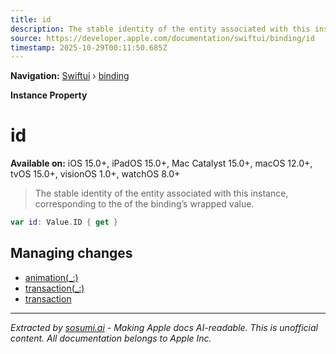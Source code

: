 ```yaml
---
title: id
description: The stable identity of the entity associated with this instance, corresponding to the  of the binding’s wrapped value.
source: https://developer.apple.com/documentation/swiftui/binding/id
timestamp: 2025-10-29T00:11:50.685Z
---
```


**Navigation:** [Swiftui](/documentation/swiftui) › [binding](/documentation/swiftui/binding)

**Instance Property**

# id

**Available on:** iOS 15.0+, iPadOS 15.0+, Mac Catalyst 15.0+, macOS 12.0+, tvOS 15.0+, visionOS 1.0+, watchOS 8.0+

> The stable identity of the entity associated with this instance, corresponding to the  of the binding’s wrapped value.

```swift
var id: Value.ID { get }
```

## Managing changes

- [animation(_:)](/documentation/swiftui/binding/animation(_:))
- [transaction(_:)](/documentation/swiftui/binding/transaction(_:))
- [transaction](/documentation/swiftui/binding/transaction)

---

*Extracted by [sosumi.ai](https://sosumi.ai) - Making Apple docs AI-readable.*
*This is unofficial content. All documentation belongs to Apple Inc.*
